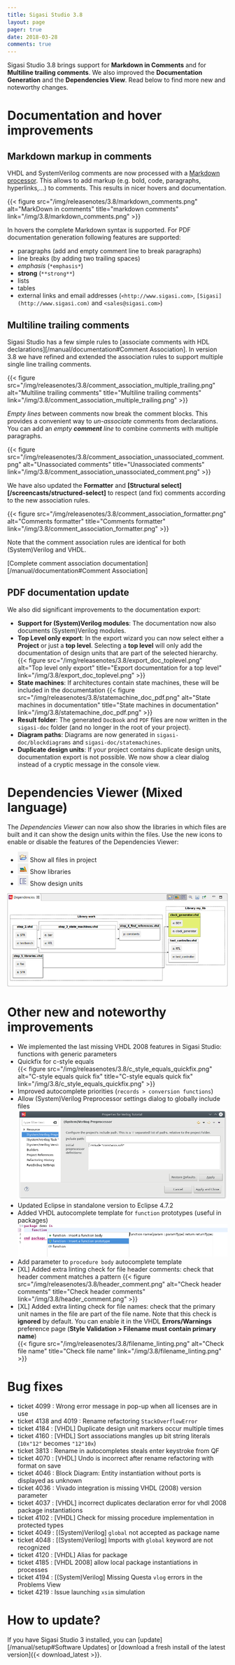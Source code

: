 ```yaml
---
title: Sigasi Studio 3.8
layout: page
pager: true
date: 2018-03-28
comments: true
---
```

Sigasi Studio 3.8 brings support for **Markdown in Comments** and for **Multiline trailing comments**.
We also improved the **Documentation Generation** and the **Dependencies View**.
Read below to find more new and noteworthy changes.

# Documentation and hover improvements

## Markdown markup in comments

VHDL and SystemVerilog comments are now processed with a [Markdown processor](https://en.wikipedia.org/wiki/Markdown). This allows to add markup (e.g. bold, code, paragraphs, hyperlinks,...) to comments. This results in nicer hovers and documentation.

{{< figure src="/img/releasenotes/3.8/markdown_comments.png" alt="MarkDown in comments" title="markdown comments" link="/img/3.8/markdown_comments.png" >}}

In hovers the complete Markdown syntax is supported. For PDF documentation generation following features are supported:

* paragraphs (add and empty comment line to break paragraphs)
* line breaks (by adding two trailing spaces)
* *emphasis* (`*emphasis*`)
* **strong** (`**strong**`)
* lists
* tables
* external links and email addresses (`<http://www.sigasi.com>`, `[Sigasi](http://www.sigasi.com)` and `<sales@sigasi.com>`)


## Multiline trailing comments

Sigasi Studio has a few simple rules to [associate comments with HDL declarations][/manual/documentation#Comment Association]. In version 3.8 we have refined and extended the association rules to support multiple single line trailing comments.

{{< figure src="/img/releasenotes/3.8/comment_association_multiple_trailing.png" alt="Multiline trailing comments" title="Multiline trailing comments" link="/img/3.8/comment_association_multiple_trailing.png" >}}

*Empty lines* between comments now break the comment blocks. This provides a convenient way to *un-associate* comments from declarations. You can add an *empty **comment** line* to combine comments with multiple paragraphs.

{{< figure src="/img/releasenotes/3.8/comment_association_unassociated_comment.png" alt="Unassociated comments" title="Unassociated comments" link="/img/3.8/comment_association_unassociated_comment.png" >}}

We have also updated the **Formatter** and **[Structural select][/screencasts/structured-select]** to respect (and fix) comments according to the new association rules.

{{< figure src="/img/releasenotes/3.8/comment_association_formatter.png" alt="Comments formatter" title="Comments formatter" link="/img/3.8/comment_association_formatter.png" >}}

Note that the comment association rules are identical for both (System)Verilog and VHDL.

[Complete comment association documentation][/manual/documentation#Comment Association]

## PDF documentation update

We also did significant improvements to the documentation export:

* **Support for (System)Verilog modules**: The documentation now also documents (System)Verilog modules.
* **Top Level only export**: In the export wizard you can now select either a **Project** or just a **top level**. Selecting a **top level** will only add the documentation of design units that are part of the selected hierarchy.
{{< figure src="/img/releasenotes/3.8/export_doc_toplevel.png" alt="Top level only export" title="Export documentation for a top level" link="/img/3.8/export_doc_toplevel.png" >}}
* **State machines**: If architectures contain state machines, these will be included in the documentation
{{< figure src="/img/releasenotes/3.8/statemachine_doc_pdf.png" alt="State machines in documentation" title="State machines in documentation" link="/img/3.8/statemachine_doc_pdf.png" >}}
* **Result folder**: The generated `DocBook` and `PDF` files are now written in the `sigasi-doc` folder (and no longer in the root of your project).
* **Diagram paths**: Diagrams are now generated in `sigasi-doc/blockdiagrams` and `sigasi-doc/statemachines`.
* **Duplicate design units**: If your project contains duplicate design units, documentation export is not possible. We now show a clear dialog instead of a cryptic message in the console view.

# Dependencies Viewer (Mixed language)

The *Dependencies Viewer* can now also show the libraries in which files are built and it can show the
design units within the files.
Use the new icons to enable or disable the features of the Dependencies Viewer:

* ![](3.8/icon_project.png) Show all files in project
* ![](3.8/icon_libraries.png) Show libraries
* ![](3.8/icon_units.png) Show design units

[![Dependencies Viewer for entire project with libraries and design units](3.8/dependencies_project_libraries_units.png)](3.8/dependencies_project_libraries_units.png)

# Other new and noteworthy improvements

* We implemented the last missing VHDL 2008 features in Sigasi Studio: functions with generic parameters
* Quickfix for c-style equals  
{{< figure src="/img/releasenotes/3.8/c_style_equals_quickfix.png" alt="C-style equals quick fix" title="C-style equals quick fix" link="/img/3.8/c_style_equals_quickfix.png" >}}
* Improved autocomplete priorities (`records > conversion functions`)
* Allow (System)Verilog Preprocessor settings dialog to globally include files
[![Allow `includes` on preprocessor page](3.8/includes_sv.png)](3.8/includes_sv.png)
* Updated Eclipse in standalone version to Eclipse 4.7.2
* Added VHDL autocomplete template for `function` prototypes (useful in packages)
[![Function prototype autocomplete template](3.8/function_prototype_autocomplete.png)](3.8/function_prototype_autocomplete.png)
* Add parameter to `procedure body` autocomplete template
* \[XL] Added extra linting check for file header comments: check that header comment matches a pattern
{{< figure src="/img/releasenotes/3.8/header_comment.png" alt="Check header comments" title="Check header comments" link="/img/3.8/header_comment.png" >}}
* \[XL] Added extra linting check for file names: check that the primary unit names in the file are part of the file name. Note that this check is **ignored** by default. You can enable it in the VHDL **Errors/Warnings** preference page (**Style Validation > Filename must contain primary name**)  
{{< figure src="/img/releasenotes/3.8/filename_linting.png" alt="Check file name" title="Check file name" link="/img/3.8/filename_linting.png" >}}

# Bug fixes

- ticket 4099 : Wrong error message in pop-up when all licenses are in use
- ticket 4138 and 4019 : Rename refactoring `StackOverflowError`
- ticket 4184 : \[VHDL] Duplicate design unit markers occur multiple times
- ticket 4160 : \[VHDL] Sort associations mangles up bit string literals (`10x"12"` becomes `"12"10x`)
- ticket 3813 : Rename in autocompletes steals enter keystroke from QF
- ticket 4070 : \[VHDL] Undo is incorrect after rename refactoring with format on save
- ticket 4046 : Block Diagram: Entity instantiation without ports is displayed as unknown
- ticket 4036 : Vivado integration is missing VHDL (2008) version parameter
- ticket 4037 : \[VHDL] incorrect duplicates declaration error for vhdl 2008 package instantiations
- ticket 4102 : \[VHDL] Check for missing procedure implementation in protected types
- ticket 4049 : \[(System)Verilog] `global` not accepted as package name
- ticket 4048 : \[(System)Verilog] Imports with `global` keyword are not recognized
- ticket 4120 : \[VHDL] Alias for package
- ticket 4185 : \[VHDL 2008] allow local package instantiations in processes
- ticket 4194 : \[(System)Verilog] Missing Questa `vlog` errors in the Problems View
- ticket 4219 : Issue launching `xsim` simulation

# How to update?

If you have Sigasi Studio 3 installed, you can [update][/manual/setup#Software Updates] or [download a fresh install of the latest version]{{< download_latest >}}.
